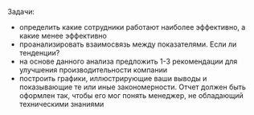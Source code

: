 Задачи:
- определить какие сотрудники работают наиболее эффективно, а какие менее эффективно
- проанализировать взаимосвязь между показателями. Если ли тенденции?
- на основе данного анализа предложить 1-3 рекомендации для улучшения производительности компании
- построить графики, иллюстрирующие ваши выводы и показывающие те или иные закономерности. Отчет должен быть оформлен так, чтобы его мог понять менеджер, не обладающий техническими знаниями
